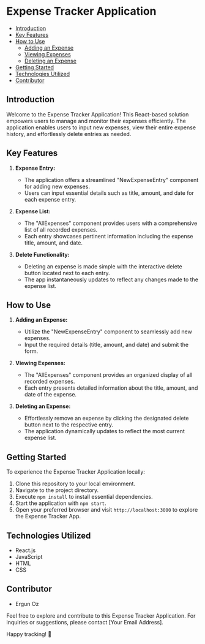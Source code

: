 # Expense Tracker Application

- [Introduction](#introduction)
- [Key Features](#key-features)
- [How to Use](#how-to-use)
  - [Adding an Expense](#adding-an-expense)
  - [Viewing Expenses](#viewing-expenses)
  - [Deleting an Expense](#deleting-an-expense)
- [Getting Started](#getting-started)
- [Technologies Utilized](#technologies-utilized)
- [Contributor](#contributor)

## Introduction

Welcome to the Expense Tracker Application! This React-based solution empowers users to manage and monitor their expenses efficiently. The application enables users to input new expenses, view their entire expense history, and effortlessly delete entries as needed.

## Key Features

1. **Expense Entry:**

   - The application offers a streamlined "NewExpenseEntry" component for adding new expenses.
   - Users can input essential details such as title, amount, and date for each expense entry.

2. **Expense List:**

   - The "AllExpenses" component provides users with a comprehensive list of all recorded expenses.
   - Each entry showcases pertinent information including the expense title, amount, and date.

3. **Delete Functionality:**
   - Deleting an expense is made simple with the interactive delete button located next to each entry.
   - The app instantaneously updates to reflect any changes made to the expense list.

## How to Use

1. **Adding an Expense:**

   - Utilize the "NewExpenseEntry" component to seamlessly add new expenses.
   - Input the required details (title, amount, and date) and submit the form.

2. **Viewing Expenses:**

   - The "AllExpenses" component provides an organized display of all recorded expenses.
   - Each entry presents detailed information about the title, amount, and date of the expense.

3. **Deleting an Expense:**
   - Effortlessly remove an expense by clicking the designated delete button next to the respective entry.
   - The application dynamically updates to reflect the most current expense list.

## Getting Started

To experience the Expense Tracker Application locally:

1. Clone this repository to your local environment.
2. Navigate to the project directory.
3. Execute `npm install` to install essential dependencies.
4. Start the application with `npm start`.
5. Open your preferred browser and visit `http://localhost:3000` to explore the Expense Tracker App.

## Technologies Utilized

- React.js
- JavaScript
- HTML
- CSS

## Contributor

- Ergun Oz

Feel free to explore and contribute to this Expense Tracker Application. For inquiries or suggestions, please contact [Your Email Address].

Happy tracking! 🚀
